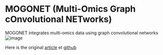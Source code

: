 # MOGONET  (Multi-Omics Graph cOnvolutional NETworks)
MOGONET integrates multi-omics data using graph convolutional networks
![image](https://user-images.githubusercontent.com/93058160/214865396-c19cc08b-8396-4cec-b2f4-ce02b3f933bc.png)

Here is the original [article](https://www.nature.com/articles/s41467-021-23774-w) et [github](https://github.com/txWang/MOGONET)
